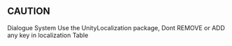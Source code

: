 ## CAUTION
Dialogue System Use the UnityLocalization package, Dont REMOVE or ADD any key in localization Table